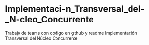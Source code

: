 # Implementaci-n_Transversal_del-_N-cleo_Concurrente
Trabajo de teams con codigo en github y readme Implementación Transversal del Núcleo Concurrente

